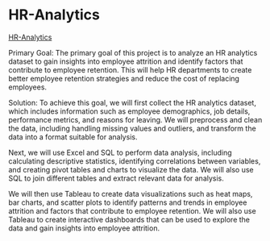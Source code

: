 # HR-Analytics
[HR-Analytics](https://public.tableau.com/app/profile/rohan4772/viz/newbook_16776561081270/Dashboard1)

Primary Goal:
The primary goal of this project is to analyze an HR analytics dataset to gain insights into employee attrition and identify factors that contribute to employee retention. This will help HR departments to create better employee retention strategies and reduce the cost of replacing employees.

Solution:
To achieve this goal, we will first collect the HR analytics dataset, which includes information such as employee demographics, job details, performance metrics, and reasons for leaving. We will preprocess and clean the data, including handling missing values and outliers, and transform the data into a format suitable for analysis.

Next, we will use Excel and SQL to perform data analysis, including calculating descriptive statistics, identifying correlations between variables, and creating pivot tables and charts to visualize the data. We will also use SQL to join different tables and extract relevant data for analysis.

We will then use Tableau to create data visualizations such as heat maps, bar charts, and scatter plots to identify patterns and trends in employee attrition and factors that contribute to employee retention. We will also use Tableau to create interactive dashboards that can be used to explore the data and gain insights into employee attrition.
